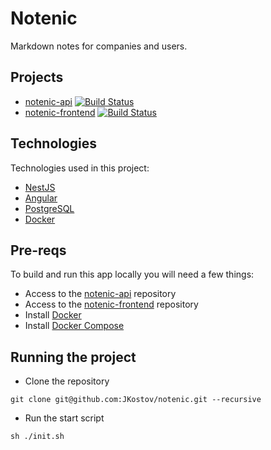 # Notenic

Markdown notes for companies and users.

## Projects
- [notenic-api](https://github.com/JKostov/notenic-api) [![Build Status](https://travis-ci.com/JKostov/notenic-api.svg?token=gT7TzwqL3fHqXDfPv7Kd&branch=master)](https://travis-ci.com/JKostov/notenic-api)
- [notenic-frontend](https://github.com/JKostov/notenic-frontend) [![Build Status](https://travis-ci.com/JKostov/notenic-frontend.svg?token=gT7TzwqL3fHqXDfPv7Kd&branch=master)](https://travis-ci.com/JKostov/notenic-frontend)

## Technologies

Technologies used in this project:
- [NestJS](https://nestjs.com/)
- [Angular](https://angular.io/)
- [PostgreSQL](https://www.postgresql.org/)
- [Docker](https://www.docker.com/)

## Pre-reqs

To build and run this app locally you will need a few things:
- Access to the [notenic-api](https://github.com/JKostov/notenic-api) repository
- Access to the [notenic-frontend](https://github.com/JKostov/notenic-frontend) repository
- Install [Docker](https://www.docker.com/)
- Install [Docker Compose](https://docs.docker.com/compose/)


## Running the project
- Clone the repository
```
git clone git@github.com:JKostov/notenic.git --recursive
```
- Run the start script
```
sh ./init.sh
```

